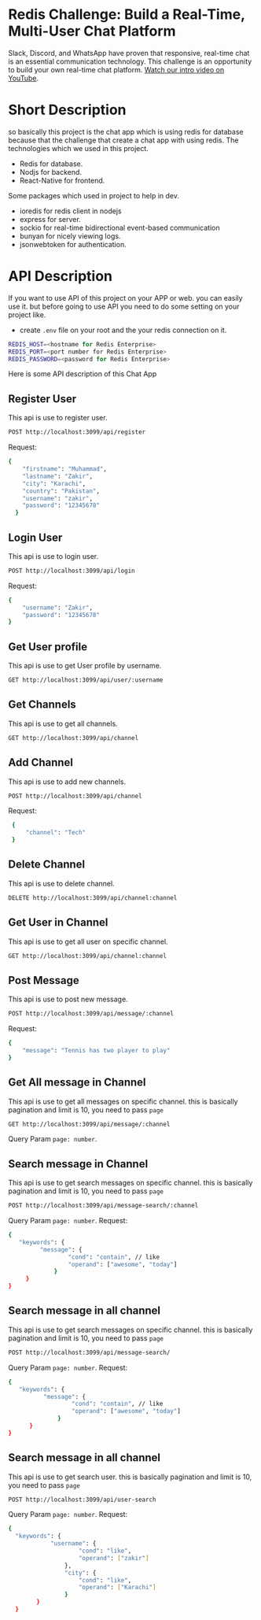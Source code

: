 # Redis Challenge: Build a Real-Time, Multi-User Chat Platform

Slack, Discord, and WhatsApp have proven that responsive, real-time chat is an essential communication technology. This challenge is an opportunity to build your own real-time chat platform. [Watch our intro video on YouTube](https://www.youtube.com/watch?v=xKGSAdbTgfU).

# Short Description
so basically this project is the chat app which is using redis for database because that the challenge that create a chat app with using redis.
The technologies which we used in this project.
 * Redis for database.
 * Nodjs for backend.
 * React-Native for frontend.

Some packages which used in project to help in dev.
 * ioredis for redis client in nodejs
 * express for server.
 * sockio for real-time bidirectional event-based communication
 * bunyan for nicely viewing logs.
 * jsonwebtoken for authentication.

# API Description
If you want to use API of this project on your APP or web. you can easily use it.
but before going to use API you need to do some setting on your project like.
 * create `.env` file on your root and the your redis connection on it.
 ```bash
 REDIS_HOST=<hostname for Redis Enterprise>
 REDIS_PORT=<port number for Redis Enterprise>
 REDIS_PASSWORD=<password for Redis Enterprise>
 ```

Here is some API description of this Chat App
 ## Register User
 This api is use to register user.
 ```bash
 POST http://localhost:3099/api/register
 ```
 Request:
 ```bash
 {
     "firstname": "Muhammad",
     "lastname": "Zakir",
     "city": "Karachi",
     "country": "Pakistan",
     "username": "zakir",
     "password": "12345678"
   }
 ```

## Login User
 This api is use to login user.
 ```bash
 POST http://localhost:3099/api/login
 ```
 Request:
 ```bash
 {
     "username": "Zakir",
     "password": "12345678"
 }
 ```

  ## Get User profile
  This api is use to get User profile by username.
  ```bash
  GET http://localhost:3099/api/user/:username
  ```

  ## Get Channels
  This api is use to get all channels.
  ```bash
  GET http://localhost:3099/api/channel
  ```

  ## Add Channel
  This api is use to add new channels.
  ```bash
  POST http://localhost:3099/api/channel
  ```
  Request:
  ```bash
   {
       "channel": "Tech"
   }
  ```

  ## Delete Channel
  This api is use to delete channel.
  ```bash
  DELETE http://localhost:3099/api/channel:channel
  ```

  ## Get User in Channel
  This api is use to get all user on specific channel.
  ```bash
  GET http://localhost:3099/api/channel:channel
  ```

  ## Post Message
  This api is use to post new message.
  ```bash
  POST http://localhost:3099/api/message/:channel
  ```
  Request:
  ```bash
  {
      "message": "Tennis has two player to play"
  }
   ```

  ## Get All message in Channel
  This api is use to get all messages on specific channel. this is basically pagination and limit is 10, you need to pass `page`
  ```bash
  GET http://localhost:3099/api/message/:channel
  ```
  Query Param `page: number`.

  ## Search message in Channel
  This api is use to get search messages on specific channel. this is basically pagination and limit is 10, you need to pass `page`
  ```bash
  POST http://localhost:3099/api/message-search/:channel
  ```
  Query Param `page: number`.
  Request:
   ```bash
   {
      "keywords": {
      		"message": {
      				"cond": "contain", // like
      				"operand": ["awesome", "today"]
      			}
      	}
   }
  ```

  ## Search message in all channel
  This api is use to get search messages on specific channel. this is basically pagination and limit is 10, you need to pass `page`
  ```bash
  POST http://localhost:3099/api/message-search/
  ```
  Query Param `page: number`.
  Request:
  ```bash
  {
     "keywords": {
     		"message": {
     				"cond": "contain", // like
     				"operand": ["awesome", "today"]
     			}
     	}
  }
  ```

  ## Search message in all channel
  This api is use to get search user. this is basically pagination and limit is 10, you need to pass `page`
  ```bash
  POST http://localhost:3099/api/user-search
  ```
  Query Param `page: number`.
  Request:
  ```bash
  {
  	"keywords": {
              "username": {
                      "cond": "like",
                      "operand": ["zakir"]
                  },
                  "city": {
                      "cond": "like",
                      "operand": ["Karachi"]
                  }
          }
  	}
  ```